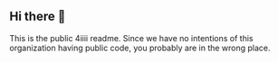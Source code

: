 ## Hi there 👋

This is the public 4iiii readme.  Since we have no intentions of this organization having public code, you probably are in the wrong place.
